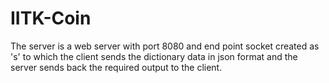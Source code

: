 # IITK-Coin
The server is a web server with port 8080 and end point socket created as 's' to which the client sends the dictionary data in json format and the server sends back the required output to the client.
